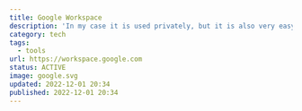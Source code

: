```yaml
---
title: Google Workspace
description: 'In my case it is used privately, but it is also very easy to set up for small to large organizations.'
category: tech
tags:
  - tools
url: https://workspace.google.com
status: ACTIVE
image: google.svg
updated: 2022-12-01 20:34
published: 2022-12-01 20:34
---
```

